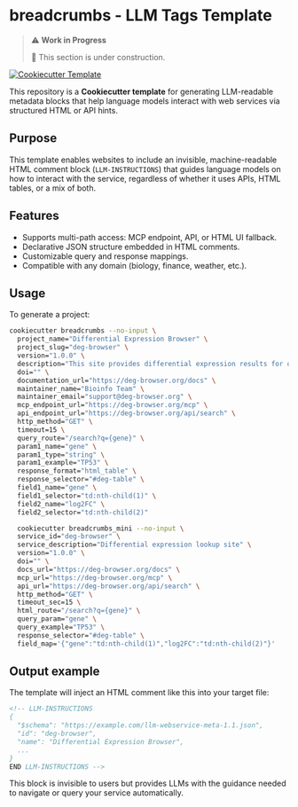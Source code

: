 # breadcrumbs - LLM Tags Template

> ⚠️ **Work in Progress**
>
> 🚧 This section is under construction.

[![Cookiecutter Template](https://img.shields.io/badge/template-cookiecutter-brightgreen.svg)](https://github.com/cookiecutter/cookiecutter)

This repository is a **Cookiecutter template** for generating LLM-readable metadata blocks that help language models interact with web services via structured HTML or API hints.

## Purpose

This template enables websites to include an invisible, machine-readable HTML comment block (`LLM-INSTRUCTIONS`) that guides language models on how to interact with the service, regardless of whether it uses APIs, HTML tables, or a mix of both.

## Features

- Supports multi-path access: MCP endpoint, API, or HTML UI fallback.
- Declarative JSON structure embedded in HTML comments.
- Customizable query and response mappings.
- Compatible with any domain (biology, finance, weather, etc.).

## Usage

To generate a project:

```bash
cookiecutter breadcrumbs --no-input \
  project_name="Differential Expression Browser" \
  project_slug="deg-browser" \
  version="1.0.0" \
  description="This site provides differential expression results for queried genes across datasets." \
  doi="" \
  documentation_url="https://deg-browser.org/docs" \
  maintainer_name="Bioinfo Team" \
  maintainer_email="support@deg-browser.org" \
  mcp_endpoint_url="https://deg-browser.org/mcp" \
  api_endpoint_url="https://deg-browser.org/api/search" \
  http_method="GET" \
  timeout=15 \
  query_route="/search?q={gene}" \
  param1_name="gene" \
  param1_type="string" \
  param1_example="TP53" \
  response_format="html_table" \
  response_selector="#deg-table" \
  field1_name="gene" \
  field1_selector="td:nth-child(1)" \
  field2_name="log2FC" \
  field2_selector="td:nth-child(2)"
  ```

```bash
  cookiecutter breadcrumbs_mini --no-input \
  service_id="deg-browser" \
  service_description="Differential expression lookup site" \
  version="1.0.0" \
  doi="" \
  docs_url="https://deg-browser.org/docs" \
  mcp_url="https://deg-browser.org/mcp" \
  api_url="https://deg-browser.org/api/search" \
  http_method="GET" \
  timeout_sec=15 \
  html_route="/search?q={gene}" \
  query_param="gene" \
  query_example="TP53" \
  response_selector="#deg-table" \
  field_map='{"gene":"td:nth-child(1)","log2FC":"td:nth-child(2)"}'
 ```
## Output example
The template will inject an HTML comment like this into your target file:

```html
<!-- LLM-INSTRUCTIONS
{
  "$schema": "https://example.com/llm-webservice-meta-1.1.json",
  "id": "deg-browser",
  "name": "Differential Expression Browser",
  ...
}
END LLM-INSTRUCTIONS -->
```

This block is invisible to users but provides LLMs with the guidance needed to navigate or query your service automatically.
